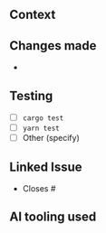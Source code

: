 ## Context

## Changes made
-

## Testing
- [ ] `cargo test`
- [ ] `yarn test`
- [ ] Other (specify)

## Linked Issue
- Closes #

## AI tooling used
